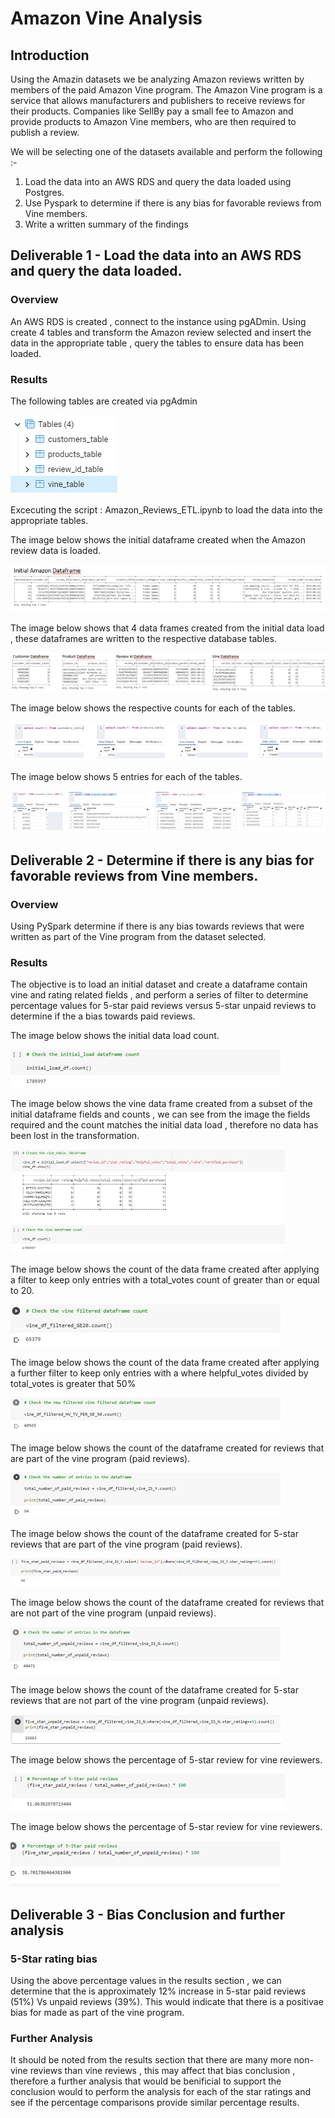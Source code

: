 # Amazon Vine Analysis

## Introduction

Using the Amazin datasets we be analyzing Amazon reviews written by members of the paid Amazon Vine program. The Amazon Vine program is a service that allows manufacturers and publishers to receive reviews for their products. Companies like SellBy pay a small fee to Amazon and provide products to Amazon Vine members, who are then required to publish a review.

We will be selecting one of the datasets available and perform the following :- 

1) Load the data into an AWS RDS and query the data loaded using Postgres.
2) Use Pyspark to determine if there is any bias for favorable reviews from Vine members.
3) Write a written summary of the findings

## Deliverable 1 - Load the data into an AWS RDS and query the data loaded.

### Overview

An AWS RDS is created , connect to the instance using pgADmin. Using create 4 tables and transform the Amazon review selected and insert the data in the appropriate table , query the tables to ensure data has been loaded.

### Results

The following tables are created via pgAdmin

![pgAdmin Tables](/Resources/Tables.png)

Excecuting the script : Amazon_Reviews_ETL.ipynb to load the data into the appropriate tables.

The image below shows the initial dataframe created when the Amazon review data is loaded.

![Initial DF](/Resources/initial_df.PNG)

The image below shows that 4 data frames created from the initial data load , these dataframes are written to the respective database tables.

![Split data frames](/Resources/Split_data_frames.PNG)

The image below shows the respective counts for each of the tables.

![Table counts](/Resources/SQL_Counts.PNG)

The image below shows 5 entries for each of the tables.

![Table counts](/Resources/Queries.PNG)

## Deliverable 2 - Determine if there is any bias for favorable reviews from Vine members.

### Overview
 
Using PySpark determine if there is any bias towards reviews that were written as part of the Vine program from the dataset selected.

### Results

The objective is to load an initial dataset and create a dataframe contain vine and rating related fields , and perform a series of filter to determine percentage values for 5-star paid reviews versus 5-star unpaid reviews to determine if the a bias towards paid reviews.

The image below shows the initial data load count.

![Initial load counts](/Resources/Initial_load_count.png)

The image below shows the vine data frame created from a subset of the initial dataframe fields and counts , we can see from the image the fields required and the count matches the initial data load , therefore no data has been lost in the transformation.

![Initial load counts](/Resources/Vine_DF_with_count.png)

The image below shows the count of the data frame created after applying a filter to keep only entries with a total_votes count of greater than or equal to 20.

![Filter 1](/Resources/Filter_1_count.png)

The image below shows the count of the data frame created after applying a further filter to keep only entries with a where helpful_votes divided by total_votes is greater that 50%

![Filter 1](/Resources/Filter_2_count.png)

The image below shows the count of the dataframe created for reviews that are part of the vine program (paid reviews).

![Filter 1](/Resources/Filter_vine_Y_count.png)

The image below shows the count of the dataframe created for 5-star reviews that are part of the vine program (paid reviews).

![Filter 1](/Resources/Vine_paid_5_star.png)

The image below shows the count of the dataframe created for reviews that are not part of the vine program (unpaid reviews).

![Filter 1](/Resources/Filter_vine_N_count.png)

The image below shows the count of the dataframe created for 5-star reviews that are not part of the vine program (unpaid reviews).

![Filter 1](/Resources/Vine_unpaid_5_star.png)

The image below shows the percentage of 5-star review for vine reviewers.

![Filter 1](/Resources/Vine_paid_percentage.png)

The image below shows the percentage of 5-star review for vine reviewers.

![Filter 1](/Resources/Vine_unpaid_percentage.png)

## Deliverable 3 - Bias Conclusion and further analysis

### 5-Star rating bias

Using the above percentage values in the results section , we can determine that the is approximately 12% increase in 5-star paid reviews (51%) Vs unpaid reviews (39%). This would indicate that there is a positivae bias for made as part of the vine program.

### Further Analysis

It should be noted from the results section that there are many more non-vine reviews than vine reviews , this may affect that bias conclusion , therefore a further analysis that would be benificial to support the conclusion would to perform the analysis for each of the star ratings and see if the percentage comparisons provide similar percentage results.  
